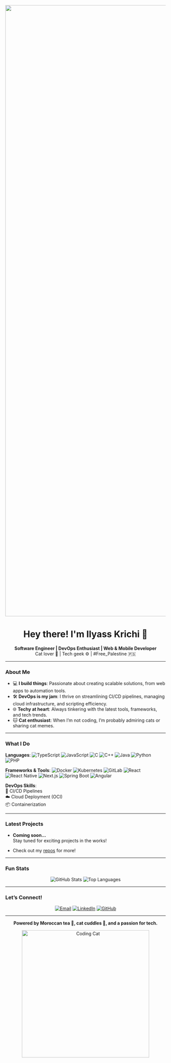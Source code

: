 <p align="center">
  <img src="https://i.pinimg.com/originals/90/70/32/9070324cdfc07c68d60eed0c39e77573.gif" alt="Cool Cartoon Boy Coder Chilling" width="1920">
</p>

<h1 align="center">Hey there! I'm Ilyass Krichi 👋</h1>

<p align="center">
  <strong>Software Engineer | DevOps Enthusiast | Web & Mobile Developer</strong><br>
  Cat lover 🐾 | Tech geek ⚙️ | #Free_Palestine 🇵🇸
</p>

---

### About Me
- 💻 **I build things**: Passionate about creating scalable solutions, from web apps to automation tools.
- 🛠️ **DevOps is my jam**: I thrive on streamlining CI/CD pipelines, managing cloud infrastructure, and scripting efficiency.
- 🌐 **Techy at heart**: Always tinkering with the latest tools, frameworks, and tech trends.
- 🐱 **Cat enthusiast**: When I’m not coding, I’m probably admiring cats or sharing cat memes.

---

### What I Do
**Languages**:  <img src="https://img.shields.io/badge/TypeScript-3178C6?style=flat&logo=typescript&logoColor=white" alt="TypeScript">  <img src="https://img.shields.io/badge/JavaScript-F7DF1E?style=flat&logo=javascript&logoColor=black" alt="JavaScript">  <img src="https://img.shields.io/badge/C-A8B9CC?style=flat&logo=c&logoColor=white" alt="C">  <img src="https://img.shields.io/badge/C++-00599C?style=flat&logo=c%2B%2B&logoColor=white" alt="C++">  <img src="https://img.shields.io/badge/Java-007396?style=flat&logo=java&logoColor=white" alt="Java">  <img src="https://img.shields.io/badge/Python-3776AB?style=flat&logo=python&logoColor=white" alt="Python">  <img src="https://img.shields.io/badge/PHP-777BB4?style=flat&logo=php&logoColor=white" alt="PHP">  

**Frameworks & Tools**:  <img src="https://img.shields.io/badge/Docker-2496ED?style=flat&logo=docker&logoColor=white" alt="Docker">  <img src="https://img.shields.io/badge/Kubernetes-326CE5?style=flat&logo=kubernetes&logoColor=white" alt="Kubernetes">  <img src="https://img.shields.io/badge/GitLab-FC6D26?style=flat&logo=gitlab&logoColor=white" alt="GitLab">  <img src="https://img.shields.io/badge/React-61DAFB?style=flat&logo=react&logoColor=black" alt="React">  <img src="https://img.shields.io/badge/React_Native-61DAFB?style=flat&logo=react&logoColor=black" alt="React Native">  <img src="https://img.shields.io/badge/Next.js-000000?style=flat&logo=next.js&logoColor=white" alt="Next.js">  <img src="https://img.shields.io/badge/Spring_Boot-6DB33F?style=flat&logo=spring&logoColor=white" alt="Spring Boot">  <img src="https://img.shields.io/badge/Angular-DD0031?style=flat&logo=angular&logoColor=white" alt="Angular">  

**DevOps Skills**:  
🚀 CI/CD Pipelines  
☁️ Cloud Deployment (OCI)  
📦 Containerization

---

### Latest Projects
- **Coming soon...**  
  Stay tuned for exciting projects in the works!

- Check out my [repos](https://github.com/kilyess?tab=repositories) for more!

---

### Fun Stats
<p align="center">
  <img src="https://github-readme-stats.vercel.app/api?username=kilyess&show_icons=true&theme=radical" alt="GitHub Stats">
  <img src="https://github-readme-stats.vercel.app/api/top-langs/?username=kilyess&layout=compact&theme=radical" alt="Top Languages">
</p>

---

### Let’s Connect!
<p align="center">
  <a href="mailto:personal.ilyasskrichi@gmail.com"><img src="https://img.shields.io/badge/Email-Me-orange?style=for-the-badge" alt="Email"></a>
  <a href="https://linkedin.com/in/ilyasskrichi"><img src="https://img.shields.io/badge/LinkedIn-Follow-blue?style=for-the-badge" alt="LinkedIn"></a>
  <a href="https://github.com/kilyess"><img src="https://img.shields.io/badge/GitHub-Explore-lightgrey?style=for-the-badge" alt="GitHub"></a>
</p>

---

<p align="center">
  <strong>Powered by Moroccan tea 🍵, cat cuddles 🐾, and a passion for tech.</strong>
</p>

<p align="center">
  <img src="https://media.giphy.com/media/v1.Y2lkPTc5MGI3NjExZ2tsdmRsNzMya3psaGJoMzNxcTYxZW9pNzRrY24yY283bWxzbmVsYSZlcD12MV9naWZzX3NlYXJjaCZjdD1n/ule4vhcY1xEKQ/giphy.gif" alt="Coding Cat" width="400">
</p>
